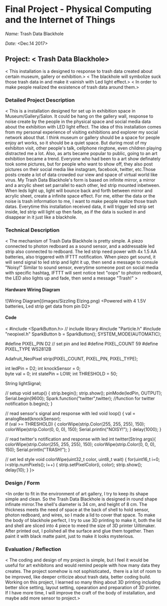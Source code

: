 # Final Project - Physical Computing and the Internet of Things

*Name:*  Trash Data Blackhole 

*Date:* <Dec.14 2017>

## Project:  < Trash Data Blackhole>

< This installation is a designed to response to trash data created about certain museum, gallery or exhibition.>
< The blackhole will symbolize suck those trash data in and make it vainish with Led light effect.>
< In order to make people realized the exsistence of trash data around them.>

### Detailed Project Description

< This is a installation designed for set up in exhibition space in Museum/Gallery/Salon.
  It could be hang on the gallery wall, response to noise create by the people in the physical space and social media data about the exhibition with LED light effect.
  The idea of this installation comes from my personal experience of visiting exhibitions and explorer my social network about that.
  I think museum or gallery should be a space for people enjoy art works, so it should be a quiet space. But during most of my exhibiton visit, other people's talk, cellphone ringtone, even children playing distracted me a lot. 
  Also, as arts became popular to public, going to an art exhibition became a trend. Everyone who had been to a art show definately took some pictures, but for people who want to show off, they also post pictures on their social media like instagram, facebook, twitter, etc.Those posts create a lot of data crowded our view and space of virtual world like virus.
  My Trash Data Blackhole's form is based on infinite mirror, a mirror and a arcylic sheet set parrallel to each other, led strip mounted inbetween. When leds light up, light will bounce back and forth between mirror and acrylic sheet, create a infinite space effect.
  For me, either the data or the noise is trash information to me, I want to make people realize those trash datas. Everytime this installation received data, it will trigger led strip set inside, led strip will light up then fade, as if the data is sucked in and disappear in it just like a blackhole.
  
### Technical Description

< The mechanism of Trash Data Blackhole is pretty simple. A piezo connected to photon redboard as a sound sensor, and a addressable led strip also connected to redboard. The led strip need power with 4x 1.5 AA batteries, also triggered with IFTTT notification.
When piezo get sound, it will send signal to led strip and light it up, then send a message to consule "Noisy!" 
Similar to sound sensor, everytime someone post on social media with specific hashtag, IFTTT will sent notice text "oops" to photon redboard, the LED also lights up and fade, then send a message "Trash!"  >

#### Hardware Wiring Diagram

![Wiring Diagram](images/Sizzling Elzing.png)
<Powered with 4 1.5V batteries, Led strip get data from pin D2>
<Piezo as shock sensor conected to pin A0>


#### Code

< 
#include <SparkButton.h> // include library
#include "Particle.h"
#include "neopixel.h"
SparkButton b = SparkButton();
SYSTEM_MODE(AUTOMATIC);


#define PIXEL_PIN D2 // set pin and led
#define PIXEL_COUNT 59
#define PIXEL_TYPE WS2812B

Adafruit_NeoPixel strip(PIXEL_COUNT, PIXEL_PIN, PIXEL_TYPE);

int ledPin = D2;
int knockSensor = 0;               
byte val = 0;
int statePin = LOW;
int THRESHOLD = 50;

String lightSignal;

// setup 
void setup() {
  strip.begin();
  strip.show(); 
  pinMode(ledPin, OUTPUT); 
  Serial.begin(9600);
  Spark.function("twitter",twitter); //function for twitter notification
  b.begin();
}

// read sensor's signal and response with led
void loop() {
    val = analogRead(knockSensor);     
  if (val >= THRESHOLD) {
    colorWipe(strip.Color(255, 255, 255), 150); 
    colorWipe(strip.Color(0, 0, 0), 150); 
    Serial.println("NOISY!");
  }
         delay(1000);
  }

  // read twitter's notification and response with led
  int twitter(String args){
    colorWipe(strip.Color(255, 255, 255), 150); 
    colorWipe(strip.Color(0, 0, 0), 150); 
    Serial.println("TRASH!");
  }
      
// set led style
void colorWipe(uint32_t color, uint8_t wait) {
  for(uint16_t i=0; i<strip.numPixels(); i++) {
      strip.setPixelColor(i, color);
      strip.show();
      delay(10);
  }
}>


### Design / Form

<In order to fit in the environment of art gallery, I try to keep its shape simple and clean. So the Trash Data Blackhole is designed in round shape infinate mirror.The shell's diameter is 34 cm, and height of 8 cm. The thickness meets the need of space at the back of shell to hold sensor, photon redboard, and wires, so I made a lid to cover that space.
To make the body of blackhole perfect, I try to use 3D printing to make it, both the lid and shell are sliced into 4 piece to meed the size of 3D printer Uiltimaker. After printed out, I polished all the surface and glue them together. Then paint it with black matte paint, just to make it looks mysterious.

### Evaluation / Reflection

<  The coding and design of my project is simple, but I feel it would be useful for art exhibitons and would remind people with how many data they creates. The project somehow is not sophisticated，there is a lot of room to be improved, like deeper criticize about trash data, better coding build. 
Working on this project, I learned so many thing about 3D printing including better slice setting, layout setting, opearation and preparation of 3D printer. 
If I have more time, I will improve the craft of the body of installation, and maybe add more sensor to project.>
